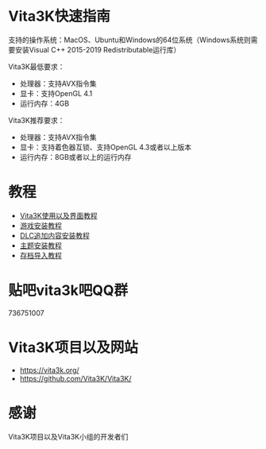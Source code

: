 # Vita3K快速指南
支持的操作系统：MacOS、Ubuntu和Windows的64位系统（Windows系统则需要安装Visual C++ 2015-2019 Redistributable运行库）

Vita3K最低要求： 
- 处理器：支持AVX指令集
- 显卡：支持OpenGL 4.1
- 运行内存：4GB

Vita3K推荐要求： 
- 处理器：支持AVX指令集
- 显卡：支持着色器互锁、支持OpenGL 4.3或者以上版本
- 运行内存：8GB或者以上的运行内存

# 教程
- [Vita3K使用以及界面教程](https://github.com/Croden1999/Vita3K-quick-guide/blob/main/README_vita3k.md)
- [游戏安装教程](https://github.com/Croden1999/Vita3K-quick-guide/blob/main/README_games.md)
- [DLC追加内容安装教程](https://github.com/Croden1999/Vita3K-quick-guide/blob/main/README_dlcs.md)
- [主题安装教程](https://github.com/Croden1999/Vita3K-quick-guide/blob/main/README_themes.md)
- [存档导入教程](https://github.com/Croden1999/Vita3K-quick-guide/blob/main/README_savedatas.md)

# 贴吧vita3k吧QQ群
736751007

# Vita3K项目以及网站
- https://vita3k.org/
- https://github.com/Vita3K/Vita3K/

# 感谢
Vita3K项目以及Vita3K小组的开发者们
